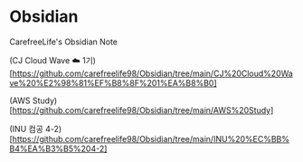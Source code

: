 # Obsidian

CarefreeLife's Obsidian Note

(CJ Cloud Wave ☁️ 1기)[https://github.com/carefreelife98/Obsidian/tree/main/CJ%20Cloud%20Wave%20%E2%98%81%EF%B8%8F%201%EA%B8%B0]

(AWS Study)[https://github.com/carefreelife98/Obsidian/tree/main/AWS%20Study]

(INU 컴공 4-2)[https://github.com/carefreelife98/Obsidian/tree/main/INU%20%EC%BB%B4%EA%B3%B5%204-2]

